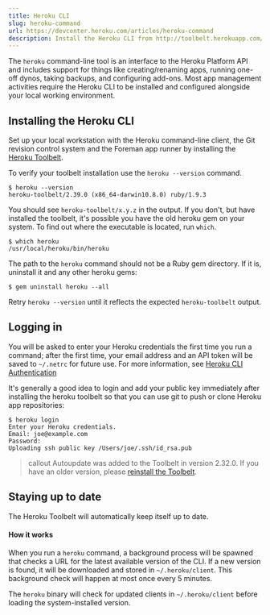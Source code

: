 ```yaml
---
title: Heroku CLI
slug: heroku-command
url: https://devcenter.heroku.com/articles/heroku-command
description: Install the Heroku CLI from http://toolbelt.herokuapp.com/ which includes the CLI, the Foreman procfile runner and git.
---
```


The `heroku` command-line tool is an interface to the Heroku Platform API and
includes support for things like creating/renaming apps, running one-off dynos,
taking backups, and configuring add-ons. Most app management activities require
the Heroku CLI to be installed and configured alongside your local
working environment.

## Installing the Heroku CLI

Set up your local workstation with the Heroku command-line client, the Git revision control system and the Foreman app runner by installing the [Heroku Toolbelt](http://toolbelt.herokuapp.com/).

To verify your toolbelt installation use the `heroku --version` command.

```term
$ heroku --version
heroku-toolbelt/2.39.0 (x86_64-darwin10.8.0) ruby/1.9.3
```

You should see `heroku-toolbelt/x.y.z` in the output. If you don't, but have installed the toolbelt, it's possible you have the old heroku gem on your system. To find out where the executable is located, run `which`.

```term
$ which heroku
/usr/local/heroku/bin/heroku
```

The path to the `heroku` command should not be a Ruby gem directory. If it is, uninstall it and any other heroku gems:

```term
$ gem uninstall heroku --all
```

Retry `heroku --version` until it reflects the expected `heroku-toolbelt` output.

## Logging in

You will be asked to enter your Heroku credentials the first time you run a command; after the first time, your email address and an API token will be saved to `~/.netrc` for future use. For more information, see [Heroku CLI Authentication](http://devcenter.heroku.com/articles/authentication)

It's generally a good idea to login and add your public key immediately after installing the
heroku toolbelt so that you can use git to push or clone Heroku app repositories:

```term
$ heroku login
Enter your Heroku credentials.
Email: joe@example.com
Password: 
Uploading ssh public key /Users/joe/.ssh/id_rsa.pub
```

> callout
> Autoupdate was added to the Toolbelt in version 2.32.0. If you have an older version, please [reinstall the Toolbelt](https://toolbelt.heroku.com).

## Staying up to date

The Heroku Toolbelt will automatically keep itself up to date.

#### How it works

When you run a `heroku` command, a background process will be spawned that checks a URL for the latest available version of the CLI. If a new version is found, it will be downloaded and stored in `~/.heroku/client`. This background check will happen at most once every 5 minutes.

The `heroku` binary will check for updated clients in `~/.heroku/client` before loading the system-installed version.